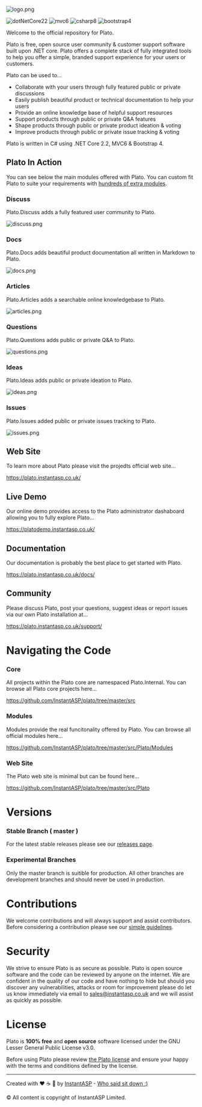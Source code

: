 
![logo.png](https://plato.instantasp.co.uk/plato.site/content/images/logo-text.png)

![dotNetCore22](https://img.shields.io/static/v1?label=.NET+Core&message=2.2&color=green) ![mvc6](https://img.shields.io/static/v1?label=MVC&message=6&color=green) ![csharp8](https://img.shields.io/static/v1?label=C%23&message=7&color=green) ![bootstrap4](https://img.shields.io/static/v1?label=Bootstrap&message=4&color=green) 

Welcome to the official repository for Plato.

Plato is free, open source user community & customer support software built upon .NET core. Plato offers a complete stack of fully integrated tools to help you offer a simple, branded support experience for your users or customers.

Plato can be used to...

- Collaborate with your users through fully featured public or private discussions
- Easily publish beautiful product or technical documentation to help your users
- Provide an online knowledge base of helpful support resources
- Support products through public or private Q&A features
- Shape products through public or private product ideation & voting
- Improve products through public or private issue tracking & voting

Plato is written in C# using .NET Core 2.2, MVC6 & Bootstrap 4.

## Plato In Action

You can see below the main modules offered with Plato. You can custom fit Plato to suite your requirements with [hundreds of extra modules](https://plato.instantasp.co.uk/modules).

### Discuss

Plato.Discuss adds a fully featured user community to Plato.

![discuss.png](https://plato.instantasp.co.uk/plato.site/content/images/discuss.png)

### Docs

Plato.Docs adds beautiful product documentation all written in Markdown to Plato.

![docs.png](https://plato.instantasp.co.uk/plato.site/content/images/docs.png)

### Articles

Plato.Articles adds a searchable online knowledgebase to Plato.

![articles.png](https://plato.instantasp.co.uk/plato.site/content/images/articles.png)

### Questions

Plato.Questions adds public or private Q&A to Plato.

![questions.png](https://plato.instantasp.co.uk/plato.site/content/images/questions.png)

### Ideas

Plato.Ideas adds public or private ideation to Plato.

![ideas.png](https://plato.instantasp.co.uk/plato.site/content/images/ideas.png)

### Issues

Plato.Issues added public or private issues tracking to Plato.

![issues.png](https://plato.instantasp.co.uk/plato.site/content/images/issues.png)

## Web Site

To learn more about Plato please visit the projedts official web site...

https://plato.instantasp.co.uk/

## Live Demo

Our online demo provides access to the Plato administrator dashaboard allowing you to fully explore Plato...

https://platodemo.instantasp.co.uk/

## Documentation

Our documentation is probably the best place to get started with Plato.

https://plato.instantasp.co.uk/docs/

## Community

Please discuss Plato, post your questions, suggest ideas or report issues via our own Plato installation at...

https://plato.instantasp.co.uk/support/

# Navigating the Code

### Core

All projects within the Plato core are namespaced Plato.Internal. You can browse all Plato core projects here...

https://github.com/InstantASP/plato/tree/master/src

### Modules

Modules provide the real funcitonality offered by Plato. You can browse all official modules here...

https://github.com/InstantASP/plato/tree/master/src/Plato/Modules

### Web Site

The Plato web site is minimal but can be found here...

https://github.com/InstantASP/plato/tree/master/src/Plato

# Versions

### Stable Branch ( master )

For the latest stable releases please see our [releases page](https://github.com/InstantASP/plato/releases).

### Experimental Branches

Only the master branch is suitible for production. All other branches are development branches and should never be used in production.

# Contributions

We welcome contributions and will always support and assist contributors. Before considering a contribution please see our [simple guidelines](https://github.com/InstantASP/plato/blob/master/CONTRIBUTING.md). 

# Security

We strive to ensure Plato is as secure as possible. Plato is open source software and the code can be reviewed by anyone on the internet. We are confident in the quality of our code and have nothing to hide but should you discover any vulnerabilities, attacks or room for improvement please do let us know immediately via email to [sales@instantasp.co.uk](mailto:sales@instantasp.co.uk) and we will assist as quickly as possible. 

# License

Plato is **100% free** and **open source** software licensed under the GNU Lesser General Public License v3.0. 



Before using Plato please review [the Plato license](https://github.com/InstantASP/plato/blob/master/COPYING) and ensure your happy with the terms and conditions defined by the license.

---

Created with ❤️ ☕ 🍕 by [InstantASP](https://www.instantasp.co.uk/) - [Who said sit down :)](https://www.youtube.com/watch?v=U9t-slLl30E)


&copy; All content is copyright of InstantASP Limited.
